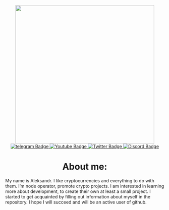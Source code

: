 <div id="header" align="center">
  <img src="https://media.giphy.com/media/QpVUMRUJGokfqXyfa1/giphy.gif" width="440"/>
</div>
<div id="badges" align="center">
  <a href="https://t.me/zagaika7">
    <img src="https://img.shields.io/badge/Telegram-blue?style=for-the-badge&logo=telegram&logoColor=white" alt="telegram Badge"/>
  </a>
  <a href="https://www.youtube.com/@zagaika">
    <img src="https://img.shields.io/badge/YouTube-red?style=for-the-badge&logo=youtube&logoColor=white" alt="Youtube Badge"/>
  </a>
  <a href="https://twitter.com/zagaika777">
    <img src="https://img.shields.io/badge/Twitter-blue?style=for-the-badge&logo=twitter&logoColor=white" alt="Twitter Badge"/>
  </a>
   <a href="https://discordapp.com/users/927456208909111326">
    <img src="https://img.shields.io/badge/Discord-purple?style=for-the-badge&logo=discord&logoColor=white" alt="Discord Badge"/>
  </a>
</div>
<div id="badges" align="center">
<img src="https://komarev.com/ghpvc/?username=zigzag999" alt=""/>
</div>
<h1 align="center">
About me:
</h1>
My name is Aleksandr. I like cryptocurrencies and everything to do with them. I’m node operator, promote crypto projects.
I am interested in learning more about development, to create their own at least a small project. I started to get acquainted by filling out information about myself in the repository. I hope I will succeed and will be an active user of github.


